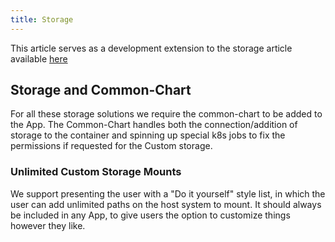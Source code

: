 ```yaml
---
title: Storage
---
```


This article serves as a development extension to the storage article available [here](https://wiki.truecharts.org/general/storage/)

## Storage and Common-Chart

For all these storage solutions we require the common-chart to be added to the App.
The Common-Chart handles both the connection/addition of storage to the container and spinning up special k8s jobs to fix the permissions if requested for the Custom storage.

### Unlimited Custom Storage Mounts

We support presenting the user with a "Do it yourself" style list, in which the user can add unlimited paths on the host system to mount.
It should always be included in any App, to give users the option to customize things however they like.
